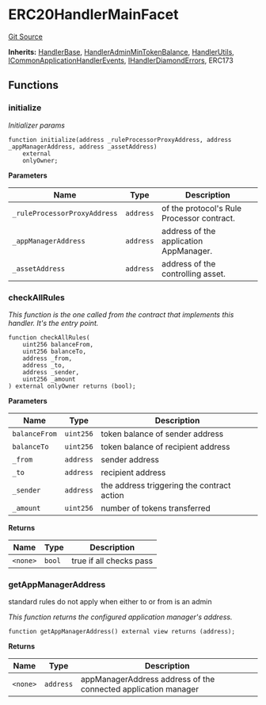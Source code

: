 # ERC20HandlerMainFacet
[Git Source](https://github.com/thrackle-io/tron/blob/f201d50818b608b30301a670e76c0b866af89050/src/client/token/handler/diamond/ERC20HandlerMainFacet.sol)

**Inherits:**
[HandlerBase](/src/client/token/handler/ruleContracts/HandlerBase.sol/contract.HandlerBase.md), [HandlerAdminMinTokenBalance](/src/client/token/handler/ruleContracts/HandlerAdminMinTokenBalance.sol/contract.HandlerAdminMinTokenBalance.md), [HandlerUtils](/src/client/token/handler/common/HandlerUtils.sol/contract.HandlerUtils.md), [ICommonApplicationHandlerEvents](/src/common/IEvents.sol/interface.ICommonApplicationHandlerEvents.md), [IHandlerDiamondErrors](/src/common/IErrors.sol/interface.IHandlerDiamondErrors.md), ERC173


## Functions
### initialize

*Initializer params*


```solidity
function initialize(address _ruleProcessorProxyAddress, address _appManagerAddress, address _assetAddress)
    external
    onlyOwner;
```
**Parameters**

|Name|Type|Description|
|----|----|-----------|
|`_ruleProcessorProxyAddress`|`address`|of the protocol's Rule Processor contract.|
|`_appManagerAddress`|`address`|address of the application AppManager.|
|`_assetAddress`|`address`|address of the controlling asset.|


### checkAllRules

*This function is the one called from the contract that implements this handler. It's the entry point.*


```solidity
function checkAllRules(
    uint256 balanceFrom,
    uint256 balanceTo,
    address _from,
    address _to,
    address _sender,
    uint256 _amount
) external onlyOwner returns (bool);
```
**Parameters**

|Name|Type|Description|
|----|----|-----------|
|`balanceFrom`|`uint256`|token balance of sender address|
|`balanceTo`|`uint256`|token balance of recipient address|
|`_from`|`address`|sender address|
|`_to`|`address`|recipient address|
|`_sender`|`address`|the address triggering the contract action|
|`_amount`|`uint256`|number of tokens transferred|

**Returns**

|Name|Type|Description|
|----|----|-----------|
|`<none>`|`bool`|true if all checks pass|


### getAppManagerAddress

standard rules do not apply when either to or from is an admin

*This function returns the configured application manager's address.*


```solidity
function getAppManagerAddress() external view returns (address);
```
**Returns**

|Name|Type|Description|
|----|----|-----------|
|`<none>`|`address`|appManagerAddress address of the connected application manager|


